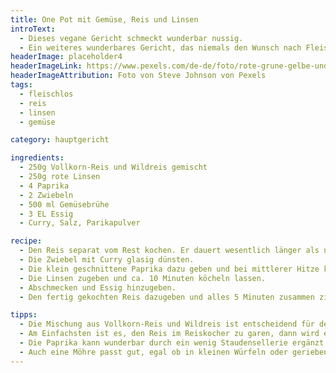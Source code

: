 ```yaml
---
title: One Pot mit Gemüse, Reis und Linsen
introText:
  - Dieses vegane Gericht schmeckt wunderbar nussig.
  - Ein weiteres wunderbares Gericht, das niemals den Wunsch nach Fleisch aufkommen lässt.
headerImage: placeholder4
headerImageLink: https://www.pexels.com/de-de/foto/rote-grune-gelbe-und-blaue-abstrakte-malerei-1283208/
headerImageAttribution: Foto von Steve Johnson von Pexels
tags:
  - fleischlos
  - reis
  - linsen
  - gemüse

category: hauptgericht

ingredients:
  - 250g Vollkorn-Reis und Wildreis gemischt
  - 250g rote Linsen
  - 4 Paprika
  - 2 Zwiebeln
  - 500 ml Gemüsebrühe
  - 3 EL Essig
  - Curry, Salz, Parikapulver

recipe:
  - Den Reis separat vom Rest kochen. Er dauert wesentlich länger als normaler Basmati-Reis.
  - Die Zwiebel mit Curry glasig dünsten.
  - Die klein geschnittene Paprika dazu geben und bei mittlerer Hitze kurz mitbraten.
  - Die Linsen zugeben und ca. 10 Minuten köcheln lassen.
  - Abschmecken und Essig hinzugeben.
  - Den fertig gekochten Reis dazugeben und alles 5 Minuten zusammen ziehen lassen.

tipps:
  - Die Mischung aus Vollkorn-Reis und Wildreis ist entscheidend für den nussigen Geschmack. Und weil diese Reiskombination eine so lange Kochzeit besitzt, gare ich den Reis separat.
  - Am Einfachsten ist es, den Reis im Reiskocher zu garen, dann wird er auch so lange wie notwendig warm gehalten.
  - Die Paprika kann wunderbar durch ein wenig Staudensellerie ergänzt werden.
  - Auch eine Möhre passt gut, egal ob in kleinen Würfeln oder gerieben.
---
```

